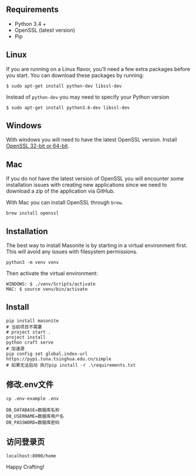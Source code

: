 ## Requirements

- Python 3.4 +
- OpenSSL (latest version)
- Pip

## Linux

If you are running on a Linux flavor, you’ll need a few extra packages before you start. You can download these packages by running:

```
$ sudo apt-get install python-dev libssl-dev
```

Instead of `python-dev` you may need to specify your Python version

```
$ sudo apt-get install python3.6-dev libssl-dev
```

## Windows

With windows you will need to have the latest OpenSSL version. Install [OpenSSL 32-bit or 64-bit](https://slproweb.com/products/Win32OpenSSL.html).

## Mac

If you do not have the latest version of OpenSSL you will encounter some installation issues with creating new applications since we need to download a zip of the application via GitHub.

With Mac you can install OpenSSL through `brew`.

```
brew install openssl
```

## Installation

The best way to install Masonite is by starting in a virtual environment first. This will avoid any issues with filesystem permissions.

```
python3 -m venv venv
```

Then activate the virtual environment:
```
WINDOWS: $ ./venv/Scripts/activate
MAC: $ source venv/bin/activate
```

## Install

```
pip install masonite
# 当前项目不需要
# project start .
project install
python craft serve
# 加速源
pip config set global.index-url https://pypi.tuna.tsinghua.edu.cn/simple
# 如果无法启动 执行pip install -r .\requirements.txt
```

## 修改.env文件
```
cp .env-example .env

DB_DATABASE=数据库名称
DB_USERNAME=数据库用户名
DB_PASSWORD=数据库密码
```
## 访问登录页
`localhost:8000/home`

Happy Crafting!
